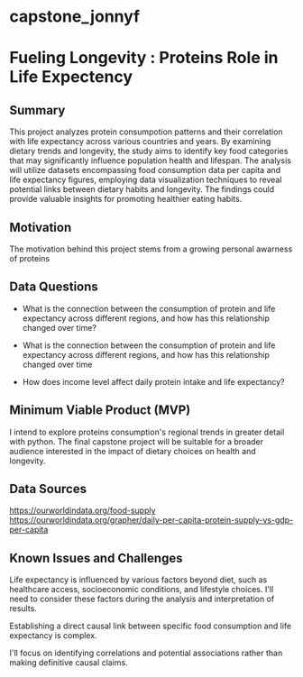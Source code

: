 # capstone_jonnyf


<h1>Fueling Longevity : Proteins Role in Life Expectency </h1>

<h2>Summary</h2>

This project analyzes protein consumpotion patterns and their correlation with life expectancy across various countries and years. By examining dietary trends and longevity, the study aims to identify key food categories that may significantly influence population health and lifespan. The analysis will utilize datasets encompassing food consumption data per capita and life expectancy figures, employing data visualization techniques to reveal potential links between dietary habits and longevity. The findings could provide valuable insights for promoting healthier eating habits.


<h2>Motivation</h2>
The motivation behind this project stems from a growing personal awarness of proteins 

<h2>Data Questions</h2>

- What is the connection between the consumption of protein and life expectancy across different regions, and how has this relationship changed over time?

- What is the connection between the consumption of protein and life expectancy across different regions, and how has this relationship changed over time

- How does income level affect daily protein intake and life expectancy?





<h2>Minimum Viable Product (MVP)</h2>
I intend to explore proteins consumption's regional trends in greater detail with python. The final capstone project will be suitable for a broader audience interested in the impact of dietary choices on health and longevity.

<h2>Data Sources</h2>

https://ourworldindata.org/food-supply
https://ourworldindata.org/grapher/daily-per-capita-protein-supply-vs-gdp-per-capita


<h2>Known Issues and Challenges</h2>


Life expectancy is influenced by various factors beyond diet, such as healthcare access, socioeconomic conditions, and lifestyle choices. I'll need to consider these factors during the analysis and interpretation of results.

Establishing a direct causal link between specific food consumption and life expectancy is complex.

 I'll focus on identifying correlations and potential associations rather than making definitive causal claims.